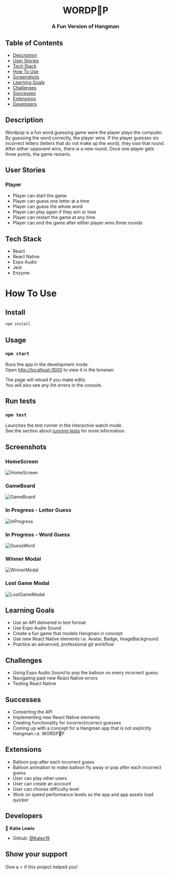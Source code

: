 <h1 align="center">WORDP🎈P</h1>

<h3 align="center">A Fun Version of Hangman</h3>


## Table of Contents
* [Description](#Description)
* [User Stories](#User-Stories)
* [Tech Stack](#Tech-Stack)
* [How To Use](#How-To-Use)
* [Screenshots](#Screenshots)
* [Learning Goals](#Learning-Goals)
* [Challenges](#Challenges)
* [Successes](#Successes)
* [Extensions](#Extensions)
* [Developers](#Developers)

## Description

 Wordpop is a fun word guessing game were the player plays the computer. By guessing the word correctly, the player wins. 
 If the player guesses six incorrect letters (letters that do not make up the word), they lose that round. 
 After either opponent wins, there is a new round. Once one player gets three points, the game restarts.

## User Stories

### Player

* Player can start the game
* Player can guess one letter at a time
* Player can guess the whole word
* Player can play again if they win or lose
* Player can restart the game at any time
* Player can end the game after either player wins three rounds


## Tech Stack

* React
* React Native
* Expo Audio
* Jest
* Enzyme

# How To Use

## Install

```sh
npm install
```

## Usage

### `npm start`

Runs the app in the development mode.<br>
Open [http://localhost:3000](http://localhost:3000) to view it in the browser.

The page will reload if you make edits.<br>
You will also see any lint errors in the console.

## Run tests

### `npm test`

Launches the test runner in the interactive watch mode.<br>
See the section about [running tests](https://facebook.github.io/create-react-app/docs/running-tests) for more information.

## Screenshots

### HomeScreen

![HomeScreen](https://user-images.githubusercontent.com/39716292/66930602-1716b900-eff2-11e9-93a9-c0f1bcf7297d.PNG)

### GameBoard

![GameBoard](https://user-images.githubusercontent.com/39716292/66932267-90afa680-eff4-11e9-8ca7-61a7e47c6e11.PNG)

### In Progress - Letter Guess

![InProgress](https://user-images.githubusercontent.com/39716292/66930743-43323a00-eff2-11e9-8b60-52497887c5c6.PNG)

### In Progress - Word Guess

![GuessWord](https://user-images.githubusercontent.com/39716292/66930753-475e5780-eff2-11e9-9bd7-b66a52e6edb4.PNG)

### Winner Modal

![WinnerModal](https://user-images.githubusercontent.com/39716292/66930833-6bba3400-eff2-11e9-9d5e-e2247e80ce0c.PNG)

### Lost Game Modal

![LostGameModal](https://user-images.githubusercontent.com/39716292/66930838-6e1c8e00-eff2-11e9-9414-69d10bc2b2a4.PNG)


## Learning Goals

* Use an API delivered in text format
* Use Expo Audio Sound 
* Create a fun game that models Hangman in concept
* Use new React Native elements i.e. Avatar, Badge, ImageBackground
* Practice an advanced, professional git workflow

## Challenges

* Using Expo Audio Sound to pop the balloon on every incorrect guess
* Navigating past new React Native errors
* Testing React Native

## Successes

* Converting the API
* Implementing new React Native elements
* Creating functionality for incorrect/correct guesses
* Coming up with a concept for a Hangman app that is not explicitly Hangman i.e. WORDP🎈P


## Extensions

* Balloon pop after each incorrect guess
* Balloon animation to make balloon fly away or pop after each incorrect guess
* User can play other users
* User can create an account
* User can choose difficulty level
* Work on speed performance levels so the app and app assets load quicker

## Developers

👤 **Katie Lewis**

* Github: [@Kalex19](https://github.com/Kalex19)

## Show your support

Give a ⭐️ if this project helped you!

